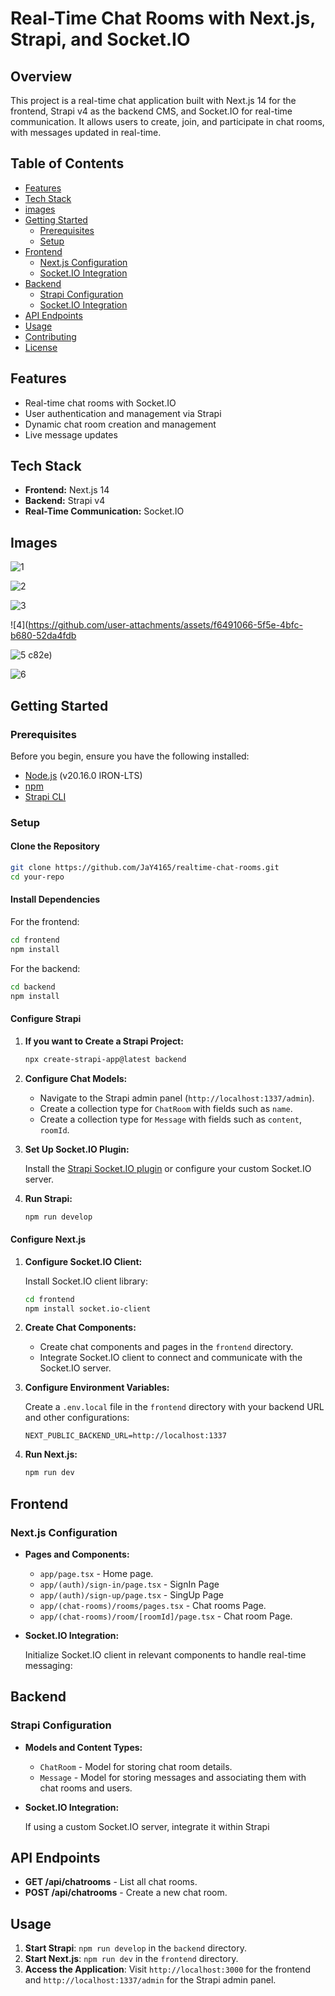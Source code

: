 # Real-Time Chat Rooms with Next.js, Strapi, and Socket.IO

## Overview

This project is a real-time chat application built with Next.js 14 for the frontend, Strapi v4 as the backend CMS, and Socket.IO for real-time communication. It allows users to create, join, and participate in chat rooms, with messages updated in real-time.

## Table of Contents

- [Features](#features)
- [Tech Stack](#tech-stack)
- [images](#images)
- [Getting Started](#getting-started)
  - [Prerequisites](#prerequisites)
  - [Setup](#setup)
- [Frontend](#frontend)
  - [Next.js Configuration](#nextjs-configuration)
  - [Socket.IO Integration](#socketio-integration)
- [Backend](#backend)
  - [Strapi Configuration](#strapi-configuration)
  - [Socket.IO Integration](#socketio-integration-1)
- [API Endpoints](#api-endpoints)
- [Usage](#usage)
- [Contributing](#contributing)
- [License](#license)

## Features

- Real-time chat rooms with Socket.IO
- User authentication and management via Strapi
- Dynamic chat room creation and management
- Live message updates

## Tech Stack

- **Frontend:** Next.js 14
- **Backend:** Strapi v4
- **Real-Time Communication:** Socket.IO

## Images
![1](https://github.com/user-attachments/assets/767d1ebc-e227-47b8-a341-e877be1a5467)

![2](https://github.com/user-attachments/assets/13bc9d04-0d91-4290-866f-d538d60083c3)

![3](https://github.com/user-attachments/assets/db1f4cee-c09f-43a4-9b2c-3b2926928585)

![4](https://github.com/user-attachments/assets/f6491066-5f5e-4bfc-b680-52da4fdb

![5](https://github.com/user-attachments/assets/9d734a9e-1268-452d-9e0d-94ed85176222)
c82e)

![6](https://github.com/user-attachments/assets/701ceaed-32bc-49de-bd33-b3bbbe728ecb)




## Getting Started

### Prerequisites

Before you begin, ensure you have the following installed:

- [Node.js](https://nodejs.org/) (v20.16.0 IRON-LTS)
- [npm](https://www.npmjs.com/)
- [Strapi CLI](https://docs.strapi.io/developer-docs/latest/getting-started/quick-start.html#installing-strapi)

### Setup

#### Clone the Repository

```bash
git clone https://github.com/JaY4165/realtime-chat-rooms.git
cd your-repo
```

#### Install Dependencies

For the frontend:

```bash
cd frontend
npm install
```

For the backend:

```bash
cd backend
npm install
```

#### Configure Strapi

1. **If you want to Create a Strapi Project:**

   ```bash
   npx create-strapi-app@latest backend
   ```

2. **Configure Chat Models:**

   - Navigate to the Strapi admin panel (`http://localhost:1337/admin`).
   - Create a collection type for `ChatRoom` with fields such as `name`.
   - Create a collection type for `Message` with fields such as `content`, `roomId`.

3. **Set Up Socket.IO Plugin:**

   Install the [Strapi Socket.IO plugin](https://github.com/strapi/strapi-plugin-socketio) or configure your custom Socket.IO server.

4. **Run Strapi:**

   ```bash
   npm run develop
   ```

#### Configure Next.js

1. **Configure Socket.IO Client:**

   Install Socket.IO client library:

   ```bash
   cd frontend
   npm install socket.io-client
   ```

2. **Create Chat Components:**

   - Create chat components and pages in the `frontend` directory.
   - Integrate Socket.IO client to connect and communicate with the Socket.IO server.

3. **Configure Environment Variables:**

   Create a `.env.local` file in the `frontend` directory with your backend URL and other configurations:

   ```env
   NEXT_PUBLIC_BACKEND_URL=http://localhost:1337
   ```

4. **Run Next.js:**

   ```bash
   npm run dev
   ```

## Frontend

### Next.js Configuration

- **Pages and Components:**
  - `app/page.tsx` - Home page.
  - `app/(auth)/sign-in/page.tsx` - SignIn Page
  - `app/(auth)/sign-up/page.tsx` - SingUp Page
  - `app/(chat-rooms)/rooms/pages.tsx` - Chat rooms Page.
  - `app/(chat-rooms)/room/[roomId]/page.tsx` - Chat room Page.

- **Socket.IO Integration:**

  Initialize Socket.IO client in relevant components to handle real-time messaging:

## Backend

### Strapi Configuration

- **Models and Content Types:**
  - `ChatRoom` - Model for storing chat room details.
  - `Message` - Model for storing messages and associating them with chat rooms and users.

- **Socket.IO Integration:**

  If using a custom Socket.IO server, integrate it within Strapi

## API Endpoints

- **GET /api/chatrooms** - List all chat rooms.
- **POST /api/chatrooms** - Create a new chat room.

## Usage

1. **Start Strapi**: `npm run develop` in the `backend` directory.
2. **Start Next.js**: `npm run dev` in the `frontend` directory.
3. **Access the Application**: Visit `http://localhost:3000` for the frontend and `http://localhost:1337/admin` for the Strapi admin panel.
